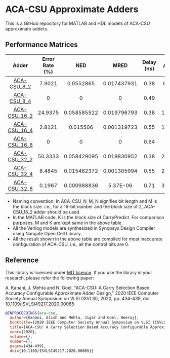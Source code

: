 # ACA-CSU Approximate Adders

This is a GitHub repository for MATLAB and HDL models of ACA-CSU approximate adders. 

## Performance Matrices

|     Adder    | Error Rate (%) |     NED     |     MRED    | Delay (ns) |    Area (μm<sup>2</sup>)    |   Power (μW)  |
|:------------:|:----------:|:-----------:|:-----------:|:-----:|:----------:|:--------:|
| [ACA-CSU_8_2](Verilog/aca_csu8_2.v) |   7.9021   |  0.0552865  | 0.017437931 |  0.38 |  61.977999 |  39.086  |
| [ACA-CSU_8_4](Verilog/aca_csu8_4.v) |      0     |      0      |      0      |  0.49 |   62.244   |  43.6306 |
| [ACA-CSU_16_2](Verilog/aca_csu16_2.v) |   24.9375  | 0.058585522 | 0.019796793 |  0.38 | 134.329999 |  86.0472 |
| [ACA-CSU_16_4](Verilog/aca_csu16_4.v) |   2.8121   |   0.015506  | 0.001319723 |  0.55 | 140.979999 |  99.634  |
| [ACA-CSU_16_8](Verilog/aca_csu16_8.v) |      0     |      0      |      0      |  0.64 |   161.196  | 115.9792 |
| [ACA-CSU_32_2](Verilog/aca_csu32_2.v) |   50.3333  | 0.058429095 | 0.019830952 |  0.38 | 279.033998 |  179.223 |
| [ACA-CSU_32_4](Verilog/aca_csu32_4.v) |   8.4845   | 0.015462372 | 0.001305994 |  0.55 | 298.451998 | 210.1809 |
| [ACA-CSU_32_8](Verilog/aca_csu32_8.v) |   0.1967   | 0.000988836 |   5.37E-06  |  0.71 | 352.183999 | 254.6506 |

- Naming convention: In ACA-CSU_N_M, N signifies bit length and M is the block size. i.e., for a 16-bit number and the block size of 2, ACA-CSU_16_2 adder should be used.
- In the MATLAB code, K is the block size of CarryPredict. For comparison purposes, M and K are kept same in the above table.
- All the Verilog models are synthesized in Synopsys Design Compiler using Nangate Open Cell Library. 
- All the result shown in the above table are compiled for most inaccurate configuration of ACA-CSU, i.e., all the control bits are 0.

## Reference
This library is licenced under [MIT licence](LICENCE.md). If you use the library in your research, please refer the following paper:

A. Kanani, J. Mehta and N. Goel, "ACA-CSU: A Carry Selection Based Accuracy Configurable Approximate Adder Design," 2020 IEEE Computer Society Annual Symposium on VLSI (ISVLSI), 2020, pp. 434-439, doi: [10.1109/ISVLSI49217.2020.00085](https://doi.org/10.1109/ISVLSI49217.2020.00085) 
```bibtex
@INPROCEEDINGS{aca-csu,
  author={Kanani, Alish and Mehta, Jigar and Goel, Neeraj},
  booktitle={2020 IEEE Computer Society Annual Symposium on VLSI (ISVLSI)}, 
  title={ACA-CSU: A Carry Selection Based Accuracy Configurable Approximate Adder Design}, 
  year={2020},
  volume={},
  number={},
  pages={434-439},
  doi={10.1109/ISVLSI49217.2020.00085}}
```

